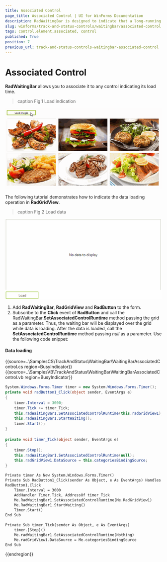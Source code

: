 ```yaml
---
title: Associated Control
page_title: Associated Control | UI for WinForms Documentation
description: RadWaitingBar is designed to indicate that a long-running operation with indeterminate  length is undergoing.
slug: winforms/track-and-status-controls/waitingbar/associated-control
tags: control,element,associated, control
published: True
position: 7
previous_url: track-and-status-controls-waitingbar-associated-control
---
```


# Associated Control

__RadWaitingBar__ allows you to associate it to any control indicating its load time.

>caption Fig.1 Load indication

![track-and-status-controls-waitingbar-associated-controls 001](images/track-and-status-controls-waitingbar-associated-control001.gif) 

The following tutorial demonstrates how to indicate the data loading operation in __RadGridView__.

>caption Fig.2 Load data

![track-and-status-controls-waitingbar-associated-controls 002](images/track-and-status-controls-waitingbar-associated-control002.gif) 

1. Add __RadWaitingBar__, __RadGridView__ and __RadButton__ to the form.
2. Subscribe to the __Click__ event of __RadButton__ and call the RadWaitingBar.__SetAssociatedControlRuntime__ method passing the grid as a parameter. Thus, the waiting bar will be displayed over the grid while data is loading. After the data is loaded, call the __SetAssociatedControlRuntime__ method passing *null* as a parameter. Use the following code snippet:

#### Data loading

{{source=..\SamplesCS\TrackAndStatus\WaitingBar\WaitingBarAssociatedControl.cs region=BusyIndicator}} 
{{source=..\SamplesVB\TrackAndStatus\WaitingBar\WaitingBarAssociatedControl.vb region=BusyIndicator}}

````C#
System.Windows.Forms.Timer timer = new System.Windows.Forms.Timer();
private void radButton1_Click(object sender, EventArgs e)
{
    timer.Interval = 3000;
    timer.Tick += timer_Tick;
    this.radWaitingBar1.SetAssociatedControlRuntime(this.radGridView1);
    this.radWaitingBar1.StartWaiting();
    timer.Start();
}

private void timer_Tick(object sender, EventArgs e)
{
    timer.Stop();
    this.radWaitingBar1.SetAssociatedControlRuntime(null);
    this.radGridView1.DataSource = this.categoriesBindingSource;
}

````
````VB.NET
Private timer As New System.Windows.Forms.Timer()
Private Sub RadButton1_Click(sender As Object, e As EventArgs) Handles RadButton1.Click
    Timer.Interval = 3000
    AddHandler Timer.Tick, AddressOf timer_Tick
    Me.RadWaitingBar1.SetAssociatedControlRuntime(Me.RadGridView1)
    Me.RadWaitingBar1.StartWaiting()
    Timer.Start()
End Sub

Private Sub timer_Tick(sender As Object, e As EventArgs)
    timer.[Stop]()
    Me.radWaitingBar1.SetAssociatedControlRuntime(Nothing)
    Me.radGridView1.DataSource = Me.categoriesBindingSource
End Sub

````

{{endregion}} 